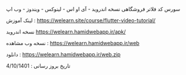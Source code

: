 سورس کد فلاتر  فروشگاهی
نسخه اندروید - آی او اس - لینوکس - ویندوز - وب اپ 


لینک آموزش :
https://welearn.site/course/flutter-video-tutorial/

نسخه اندروید 
https://welearn.hamidwebapp.ir/apk/


نسخه  وب 
مشاهده :
https://welearn.hamidwebapp.ir/web

دانلود :
https://welearn.hamidwebapp.ir/web.zip


تاریخ بروز رسانی :
4/10/1401


